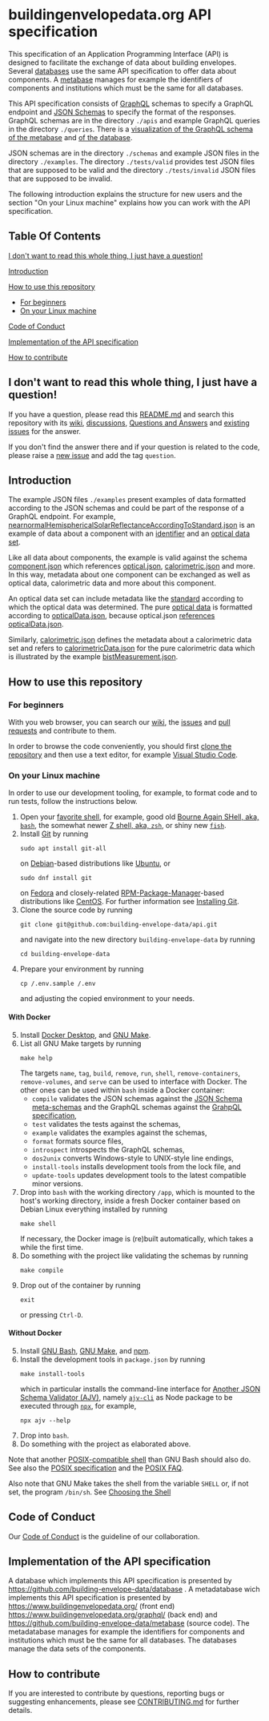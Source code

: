 # buildingenvelopedata.org API specification

This specification of an Application Programming Interface (API) is designed to facilitate the exchange of data about building envelopes. Several [databases](https://github.com/building-envelope-data/database) use the same API specification to offer data about components. A [metabase](https://github.com/building-envelope-data/metabase) manages for example the identifiers of components and institutions which must be the same for all databases.

This API specification consists of [GraphQL](https://graphql.org) schemas to specify a GraphQL endpoint and [JSON Schemas](https://json-schema.org) to specify the format of the responses. GraphQL schemas are in the directory `./apis` and example GraphQL queries in the directory `./queries`. There is a [visualization of the GraphQL schema of the metabase](https://graphql-kit.com/graphql-voyager/?url=https://www.buildingenvelopedata.org/graphql/) and [of the database](https://graphql-kit.com/graphql-voyager/?url=https://www.solarbuildingenvelopes.com/graphql/).

JSON schemas are in the directory `./schemas` and example JSON files in the directory `./examples`. The directory `./tests/valid` provides test JSON files that are supposed to be valid and the directory `./tests/invalid` JSON files that are supposed to be invalid.

The following introduction explains the structure for new users and the section "On your Linux machine" explains how you can work with the API specification.

## Table Of Contents

[I don't want to read this whole thing, I just have a question!](#i-dont-want-to-read-this-whole-thing-i-just-have-a-question)

[Introduction](#introduction)

[How to use this repository](#how-to-use-this-repository)

- [For beginners](#for-beginners)
- [On your Linux machine](#on-your-linux-machine)

[Code of Conduct](#code-of-conduct)

[Implementation of the API specification](#implementation-of-the-api-specification)

[How to contribute](#how-to-contribute)

## I don't want to read this whole thing, I just have a question!

If you have a question, please read this [README.md](https://github.com/building-envelope-data/api/blob/develop/README.md) and search this repository with its [wiki](https://github.com/building-envelope-data/api/wiki), [discussions](https://github.com/building-envelope-data/api/discussions), [Questions and Answers](https://github.com/building-envelope-data/api/discussions/categories/q-a) and [existing issues](https://github.com/building-envelope-data/api/issues) for the answer.

If you don't find the answer there and if your question is related to the code, please raise a [new issue](https://github.com/building-envelope-data/api/issues/new) and add the tag `question`.

## Introduction

The example JSON files `./examples` present examples of data formatted according to the JSON schemas and could be part of the response of a GraphQL endpoint. For example, [nearnormalHemisphericalSolarReflectanceAccordingToStandard.json](https://github.com/building-envelope-data/api/blob/develop/examples/dbe/optical/nearnormalHemisphericalSolarReflectanceAccordingToStandard.json) is an example of data about a component with an [identifier](https://github.com/building-envelope-data/api/blob/6af9034b0964133386100d484d7bd9fdcf8e5afb/examples/dbe/optical/nearnormalHemisphericalSolarReflectanceAccordingToStandard.json#L4) and an [optical data set](https://github.com/building-envelope-data/api/blob/6af9034b0964133386100d484d7bd9fdcf8e5afb/examples/dbe/optical/nearnormalHemisphericalSolarReflectanceAccordingToStandard.json#L5).

Like all data about components, the example is valid against the schema [component.json](https://github.com/building-envelope-data/api/blob/develop/schemas/component.json) which references [optical.json](https://github.com/building-envelope-data/api/blob/develop/schemas/optical.json), [calorimetric.json](https://github.com/building-envelope-data/api/blob/develop/schemas/calorimetric.json) and more. In this way, metadata about one component can be exchanged as well as optical data, calorimetric data and more about this component.

An optical data set can include metadata like the [standard](https://github.com/building-envelope-data/api/blob/6af9034b0964133386100d484d7bd9fdcf8e5afb/examples/dbe/optical/nearnormalHemisphericalSolarReflectanceAccordingToStandard.json#L16) according to which the optical data was determined. The pure [optical data](https://github.com/building-envelope-data/api/blob/6af9034b0964133386100d484d7bd9fdcf8e5afb/examples/dbe/optical/nearnormalHemisphericalSolarReflectanceAccordingToStandard.json#L29) is formatted according to [opticalData.json](https://github.com/building-envelope-data/api/blob/develop/schemas/opticalData.json), because optical.json [references opticalData.json](https://github.com/building-envelope-data/api/blob/6af9034b0964133386100d484d7bd9fdcf8e5afb/schemas/optical.json#L65).

Similarly, [calorimetric.json](https://github.com/building-envelope-data/api/blob/develop/schemas/calorimetric.json) defines the metadata about a calorimetric data set and refers to [calorimetricData.json](https://github.com/building-envelope-data/api/blob/develop/schemas/calorimetricData.json) for the pure calorimetric data which is illustrated by the example [bistMeasurement.json](https://github.com/building-envelope-data/api/blob/develop/examples/dbe/calorimetric/bistMeasurement.json).

## How to use this repository

### For beginners

With you web browser, you can search our [wiki](https://github.com/building-envelope-data/api/wiki), the [issues](https://github.com/building-envelope-data/api/issues) and [pull requests](https://github.com/building-envelope-data/api/pulls) and contribute to them.

In order to browse the code conveniently, you should first [clone the repository](https://docs.github.com/en/free-pro-team@latest/github/creating-cloning-and-archiving-repositories/cloning-a-repository) and then use a text editor, for example [Visual Studio Code](https://code.visualstudio.com/).

### On your Linux machine

In order to use our development tooling, for example, to format code and to run tests, follow the instructions below.

1. Open your
   [favorite shell](https://www.redhat.com/sysadmin/favorite-shell),
   for example, good old
   [Bourne Again SHell, aka, `bash`](https://www.gnu.org/software/bash/),
   the somewhat newer
   [Z shell, aka, `zsh`](https://www.zsh.org/),
   or shiny new
   [`fish`](https://fishshell.com/).
1. Install [Git](https://git-scm.com/) by running
   ```shell
   sudo apt install git-all
   ```
   on
   [Debian](https://www.debian.org/)-based
   distributions like
   [Ubuntu](https://ubuntu.com/),
   or
   ```shell
   sudo dnf install git
   ```
   on
   [Fedora](https://getfedora.org/)
   and closely-related
   [RPM-Package-Manager](https://rpm.org/)-based
   distributions like
   [CentOS](https://www.centos.org/).
   For further information see
   [Installing Git](https://git-scm.com/book/en/v2/Getting-Started-Installing-Git).
1. Clone the source code by running
   ```shell
   git clone git@github.com:building-envelope-data/api.git
   ```
   and navigate into the new directory `building-envelope-data` by running
   ```shell
   cd building-envelope-data
   ```
1. Prepare your environment by running
   ```shell
   cp /.env.sample /.env
   ```
   and adjusting the copied environment to your needs.

#### With Docker

5. Install
   [Docker Desktop](https://www.docker.com/products/docker-desktop),
   and
   [GNU Make](https://www.gnu.org/software/make/).
1. List all GNU Make targets by running
   ```shell
   make help
   ```
   The targets `name`, `tag`, `build`, `remove`, `run`, `shell`,
   `remove-containers`, `remove-volumes`, and `serve` can be used to interface
   with Docker. The other ones can be used within `bash` inside a Docker
   container:
   - `compile` validates the JSON schemas against the
     [JSON Schema meta-schemas](https://json-schema.org/specification-links.html#draft-7)
     and the GraphQL schemas against the
     [GrahpQL specification](http://spec.graphql.org/June2018/),
   - `test` validates the tests against the schemas,
   - `example` validates the examples against the schemas,
   - `format` formats source files,
   - `introspect` introspects the GraphQL schemas,
   - `dos2unix` converts Windows-style to UNIX-style line endings,
   - `install-tools` installs development tools from the lock file, and
   - `update-tools` updates development tools to the latest compatible minor
     versions.
1. Drop into `bash` with the working directory `/app`, which
   is mounted to the host's working directory, inside a fresh Docker container
   based on Debian Linux everything installed by running
   ```shell
   make shell
   ```
   If necessary, the Docker image is (re)built automatically, which takes
   a while the first time.
1. Do something with the project like validating the schemas by running
   ```shell
   make compile
   ```
1. Drop out of the container by running
   ```shell
   exit
   ```
   or pressing `Ctrl-D`.

#### Without Docker

5. Install
   [GNU Bash](https://www.gnu.org/software/bash/),
   [GNU Make](https://www.gnu.org/software/make/),
   and
   [npm](https://www.npmjs.com).
1. Install the development tools in `package.json` by running
   ```
   make install-tools
   ```
   which in particular installs the command-line interface for
   [Another JSON Schema Validator (AJV)](https://github.com/ajv-validator/ajv),
   namely
   [`ajv-cli`](https://github.com/ajv-validator/ajv-cli)
   as Node package to be executed through
   [`npx`](https://github.com/npm/npx),
   for example,
   ```
   npx ajv --help
   ```
1. Drop into `bash`.
1. Do something with the project as elaborated above.

Note that another
[POSIX-compatible shell](https://pubs.opengroup.org/onlinepubs/9699919799/utilities/V3_chap02.html#tag_18)
than GNU Bash should also do. See also the
[POSIX specification](https://pubs.opengroup.org/onlinepubs/9699919799/)
and the
[POSIX FAQ](http://www.opengroup.org/austin/papers/posix_faq.html).

Also note that GNU Make takes the shell from the variable `SHELL` or, if not
set, the program `/bin/sh`. See
[Choosing the Shell](https://www.gnu.org/software/make/manual/html_node/Choosing-the-Shell.html)

## Code of Conduct

Our [Code of Conduct](https://github.com/building-envelope-data/api/blob/develop/CODE_OF_CONDUCT.md) is the guideline of our collaboration.

## Implementation of the API specification

A database which implements this API specification is presented by https://github.com/building-envelope-data/database . A metadatabase wich implements this API specification is presented by https://www.buildingenvelopedata.org/ (front end) https://www.buildingenvelopedata.org/graphql/ (back end) and https://github.com/building-envelope-data/metabase (source code). The metadatabase manages for example the identifiers for components and institutions which must be the same for all databases. The databases manage the data sets of the components.

## How to contribute

If you are interested to contribute by questions, reporting bugs or suggesting enhancements, please see [CONTRIBUTING.md](https://github.com/building-envelope-data/api/blob/develop/CONTRIBUTING.md) for further details.
